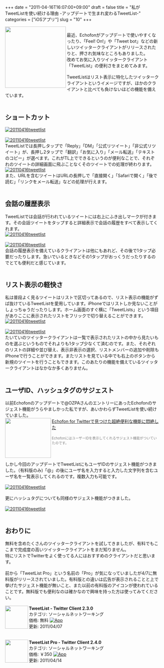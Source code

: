 +++
date = "2011-04-16T16:07:00+09:00"
draft = false
title = "私がTweetListを使い続ける理由 -アップデートで生まれ変わるTweetList-"
categories = ["iOSアプリ"]
slug = "10"
+++

<a href="http://2.bp.blogspot.com/-AxtOPICt5ms/Tak_rLDJfBI/AAAAAAAABJA/y6Aer13olWc/s1600/TweetList-for-iPhone.png" imageanchor="1" style="margin-left: 1em; margin-right: 1em;"><img align="left" border="0" height="200" src="http://2.bp.blogspot.com/-AxtOPICt5ms/Tak_rLDJfBI/AAAAAAAABJA/y6Aer13olWc/s200/TweetList-for-iPhone.png" alt=""  width="199" /></a><br />
最近、Echofonがアップデートで使いやすくなったり、「Feel! On!」や「Tweet bot」などの新しいツイッタークライアントがリリースされたりと、押され気味なところもありました。<br />
改めてお気に入りツイッタークライアント「TweetList」の便利さをまとめてみます。<br />
<br />
TweetListはリスト表示に特化したツイッタークライアントというイメージですが、ほかのクライアントと比べても負けないほどの機能を備えています。<br />
<a name="more"></a><br />
<h2>ショートカット</h2><a href="http://www.flickr.com/photos/kenke_n/5623281659/" rel="nofollow" target="_blank" title="20110416tweetlist by kenke_n, on Flickr"><img alt="20110416tweetlist" class="flickr_photo" src="http://farm6.static.flickr.com/5303/5623281659_299a5b5bf6.jpg" /></a><br />
<br />
<a href="http://www.flickr.com/photos/kenke_n/5623870650/" rel="nofollow" target="_blank" title="20110416tweetlist by kenke_n, on Flickr"><img alt="20110416tweetlist" class="flickr_photo" src="http://farm6.static.flickr.com/5190/5623870650_3ccdb2d924.jpg" /></a><br />
TweetListでは長押しタップで「Reply」「DM」「公式リツイート」「非公式リツイート」が、長押し2タップで「翻訳」「お気に入り」「メール転送」「テキストのコピー」が選べます。これがTL上でできるというのが便利なことで、それぞれのツイートの詳細画面に飛ぶことなくそのツイートでの処理が終わります。<br />
<a href="http://www.flickr.com/photos/kenke_n/5623870524/" rel="nofollow" target="_blank" title="20110416tweetlist by kenke_n, on Flickr"><img alt="20110416tweetlist" class="flickr_photo" src="http://farm6.static.flickr.com/5067/5623870524_e0e45bc35d.jpg" /></a><br />
また、URLを含むツイートはURLの長押しで「直接開く」「Safariで開く」「後で読む」「リンクをメール転送」などの処理が行えます。<br />
<br />
<h2>会話の履歴表示</h2>TweetListでは会話が行われているツイートには右上にふき出しマークが付きます。その会話ツイートをタップすると詳細表示で会話の履歴をすべて表示してくれます。<br />
<a href="http://www.flickr.com/photos/kenke_n/5623281467/" rel="nofollow" target="_blank" title="20110416tweetlist by kenke_n, on Flickr"><img alt="20110416tweetlist" class="flickr_photo" src="http://farm6.static.flickr.com/5187/5623281467_d16da72de1.jpg" /></a><br />
<br />
<a href="http://www.flickr.com/photos/kenke_n/5623870488/" rel="nofollow" target="_blank" title="20110416tweetlist by kenke_n, on Flickr"><img alt="20110416tweetlist" class="flickr_photo" src="http://farm6.static.flickr.com/5063/5623870488_056ec70467.jpg" /></a><br />
会話の履歴表示を備えているクライアントは他にもあれど、その後で1タップ必要だったりします。急いでいるときなどその1タップがおっくうだったりするのでとても便利だと感じています。<br />
<br />
<h2>リスト表示の軽快さ</h2>私は普段よく見るツイートはリストで区切ってあるので、リスト表示の機能がずば抜けているTweetListを愛用しています。iPhoneではリストしか見ないことがしょっちゅうだったりします。ホーム画面のすぐ横に「TweetLists」という項目がありここに表示されたリストをフリックで切り替えることができます。<br />
<a href="http://www.flickr.com/photos/kenke_n/5623870348/" rel="nofollow" target="_blank" title="20110416tweetlist by kenke_n, on Flickr"><img alt="20110416tweetlist" class="flickr_photo" src="http://farm6.static.flickr.com/5261/5623870348_ef6f132e9c.jpg" /></a><br />
<br />
<a href="http://www.flickr.com/photos/kenke_n/5623281417/" rel="nofollow" target="_blank" title="20110416tweetlist by kenke_n, on Flickr"><img alt="20110416tweetlist" class="flickr_photo" src="http://farm6.static.flickr.com/5222/5623281417_c1db0d4c52.jpg" /></a><br />
たいていのツイッタークライアントは一覧で表示されたリストの中から見たいものを選ぶというものでそれよりも1タップ少なくて済むのです。また、それぞれのリストの詳細や並び替え、表示非表示の選択、リストメンバーの追加や削除もiPhoneで行うことができます。またリストを見ている中でも右上のボタンから新規のツイートを行うこともできます。このあたりの機能を備えているツイッタークライアントはなかなか多くありません。<br />
<br />
<h2>ユーザID、ハッシュタグのサジェスト</h2>以前Echofonのアップデートで@OZPAさんのエントリーにあったEchofonのサジェスト機能がうらやましかった私ですが、あいかわらずTweetListを使い続けていました。<br />
<a href="http://ozpa-h4.com/2011/03/25/echofon/" rel="nofollow" target="_blank"><img align="left" alt="" border="0" class="alignleft" height="130" src="http://capture.heartrails.com/150x130/shadow?http://ozpa-h4.com/2011/03/25/echofon/" width="150" /></a><a href="http://ozpa-h4.com/2011/03/25/echofon/" rel="nofollow" target="_blank">Echofon for Twitterで見つけた超絶便利な機能に悶絶した</a><a href="http://b.hatena.ne.jp/entry/http://ozpa-h4.com/2011/03/25/echofon/" rel="nofollow" target="_blank"><img alt="" border="0" src="http://b.hatena.ne.jp/entry/image/http://ozpa-h4.com/2011/03/25/echofon/" /></a><br />
<br />
<span style="color: grey; font-size: 80%;">EchofonにはユーザーIDを表示してくれるサジェスト機能がついていたのです。</span><br />
<br />
<strong></strong><br />
<br />
しかし今回のアップデートでTweetListにもユーザIDのサジェスト機能がつきました。（有料版のみ)「@」の後にユーザ名を入力すると入力した文字列を含むユーザ名を一覧表示してくれるのです。複数入力も可能です。<br />
<br />
<a href="http://www.flickr.com/photos/kenke_n/5623281327/" rel="nofollow" target="_blank" title="20110416tweetlist by kenke_n, on Flickr"><img alt="20110416tweetlist" class="flickr_photo" src="http://farm6.static.flickr.com/5029/5623281327_42e3d1234d.jpg" /></a><br />
<br />
更にハッシュタグについても同様のサジェスト機能がつきました。<br />
<br />
<a href="http://www.flickr.com/photos/kenke_n/5623281295/" rel="nofollow" target="_blank" title="20110416tweetlist by kenke_n, on Flickr"><img alt="20110416tweetlist" class="flickr_photo" src="http://farm6.static.flickr.com/5303/5623281295_c6e9d636e8.jpg" /></a><br />
<br />
<h2>おわりに</h2>無料を含めたくさんのツイッタークライアントを試してきましたが、有料でもここまで完成度の高いツイッタークライアントをまだ知りません。<br />
特にリストでTwitterをよく使ってる人にはおすすめのクライアントだと思います。<br />
<br />
前から「TweetList Pro」という名前の「Pro」が気になっていましたが4/7に無料版がリリースされていました。有料版との違いは広告が表示されることと上で挙げたサジェスト機能が無いこと、また以前の有料版のアイコンが使われていることです。無料版でも便利なのは確かなので興味を持った方は使ってみてください。<br />
<br />
<img align="left" class="alignleft" src="http://a4.mzstatic.com/us/r1000/034/Purple/95/15/79/mzm.rfpkuzil.75x75-65.jpg" width="75" /><strong>TweetList - Twitter Client 2.3.0</strong><br />
カテゴリ: ソーシャルネットワーキング<br />
価格: 無料 <a href="http://itunes.apple.com/jp/app/tweetlist-twitter-client/id426026150?mt=8" rel="nofollow" target="_blank"><img alt="App" src="http://ax.phobos.apple.com.edgesuite.net/images/web/linkmaker/badge_appstore-sm.gif" /></a><br />
更新: 2011/04/07<br />
<br />
<br />
<img align="left" class="alignleft" src="http://a1.mzstatic.com/us/r1000/021/Purple/95/15/79/mzl.migvbrfk.75x75-65.jpg" width="75" /><strong>TweetList Pro - Twitter Client 2.4.0</strong><br />
カテゴリ: ソーシャルネットワーキング<br />
価格: ￥350 <a href="http://itunes.apple.com/jp/app/tweetlist-pro-twitter-client/id365198798?mt=8" rel="nofollow" target="_blank"><img alt="App" src="http://ax.phobos.apple.com.edgesuite.net/images/web/linkmaker/badge_appstore-sm.gif" /></a><br />
更新: 2011/04/14<br />
